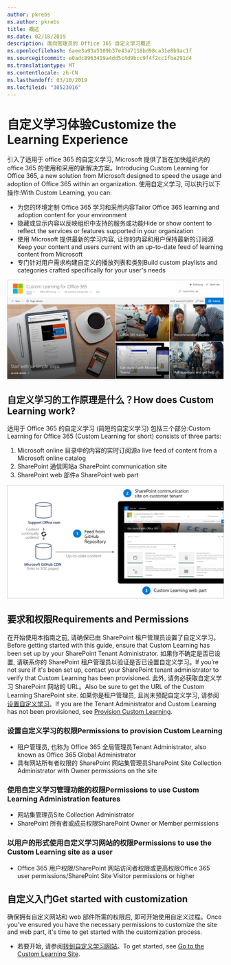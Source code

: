 ```yaml
---
author: pkrebs
ms.author: pkrebs
title: 概述
ms.date: 02/18/2019
description: 面向管理员的 Office 365 自定义学习概述
ms.openlocfilehash: 6aee3a93a5109b37e43a7118bd98ca31e8b9ac1f
ms.sourcegitcommit: e0adc8963419a4dd5c4d9bcc9f4f2cc1fbe291d4
ms.translationtype: MT
ms.contentlocale: zh-CN
ms.lasthandoff: 03/10/2019
ms.locfileid: "30523016"
---
```

# <a name="customize-the-learning-experience"></a><span data-ttu-id="88c01-103">自定义学习体验</span><span class="sxs-lookup"><span data-stu-id="88c01-103">Customize the Learning Experience</span></span>

<span data-ttu-id="88c01-104">引入了适用于 office 365 的自定义学习, Microsoft 提供了旨在加快组织内的 office 365 的使用和采用的新解决方案。</span><span class="sxs-lookup"><span data-stu-id="88c01-104">Introducing Custom Learning for Office 365, a new solution from Microsoft designed to speed the usage and adoption of Office 365 within an organization.</span></span> <span data-ttu-id="88c01-105">使用自定义学习, 可以执行以下操作:</span><span class="sxs-lookup"><span data-stu-id="88c01-105">With Custom Learning, you can:</span></span>
- <span data-ttu-id="88c01-106">为您的环境定制 Office 365 学习和采用内容</span><span class="sxs-lookup"><span data-stu-id="88c01-106">Tailor Office 365 learning and adoption content for your environment</span></span> 
- <span data-ttu-id="88c01-107">隐藏或显示内容以反映组织中支持的服务或功能</span><span class="sxs-lookup"><span data-stu-id="88c01-107">Hide or show content to reflect the services or features supported in your organization</span></span> 
- <span data-ttu-id="88c01-108">使用 Microsoft 提供最新的学习内容, 让你的内容和用户保持最新的订阅源</span><span class="sxs-lookup"><span data-stu-id="88c01-108">Keep your content and users current with an up-to-date feed of learning content from Microsoft</span></span> 
- <span data-ttu-id="88c01-109">专门针对用户需求构建自定义的播放列表和类别</span><span class="sxs-lookup"><span data-stu-id="88c01-109">Build custom playlists and categories crafted specifically for your user's needs</span></span>

![cg-introducing](media/cg-introducing.png)

## <a name="how-does-custom-learning-work"></a><span data-ttu-id="88c01-111">自定义学习的工作原理是什么？</span><span class="sxs-lookup"><span data-stu-id="88c01-111">How does Custom Learning work?</span></span>

<span data-ttu-id="88c01-112">适用于 Office 365 的自定义学习 (简短的自定义学习) 包括三个部分:</span><span class="sxs-lookup"><span data-stu-id="88c01-112">Custom Learning for Office 365 (Custom Learning for short) consists of three parts:</span></span> 
1. <span data-ttu-id="88c01-113">Microsoft online 目录中的内容的实时订阅源</span><span class="sxs-lookup"><span data-stu-id="88c01-113">a live feed of content from a Microsoft online catalog</span></span>
2. <span data-ttu-id="88c01-114">SharePoint 通信网站</span><span class="sxs-lookup"><span data-stu-id="88c01-114">a SharePoint communication site</span></span>
3. <span data-ttu-id="88c01-115">SharePoint web 部件</span><span class="sxs-lookup"><span data-stu-id="88c01-115">a SharePoint web part</span></span> 

![cg-howitworks](media/cg-howitworks.png)

## <a name="requirements-and-permissions"></a><span data-ttu-id="88c01-117">要求和权限</span><span class="sxs-lookup"><span data-stu-id="88c01-117">Requirements and Permissions</span></span>

<span data-ttu-id="88c01-118">在开始使用本指南之前, 请确保已由 SharePoint 租户管理员设置了自定义学习。</span><span class="sxs-lookup"><span data-stu-id="88c01-118">Before getting started with this guide, ensure that Custom Learning has been set up by your SharePoint Tenant Administrator.</span></span> <span data-ttu-id="88c01-119">如果你不确定是否已设置, 请联系你的 SharePoint 租户管理员以验证是否已设置自定义学习。</span><span class="sxs-lookup"><span data-stu-id="88c01-119">If you’re not sure if it's been set up, contact your SharePoint tenant administrator to verify that Custom Learning has been provisioned.</span></span> <span data-ttu-id="88c01-120">此外, 请务必获取自定义学习 SharePoint 网站的 URL。</span><span class="sxs-lookup"><span data-stu-id="88c01-120">Also be sure to get the URL of the Custom Learning SharePoint site.</span></span> <span data-ttu-id="88c01-121">如果你是租户管理员, 且尚未预配自定义学习, 请参阅[设置自定义学习](custom_provision.md)。</span><span class="sxs-lookup"><span data-stu-id="88c01-121">If you are the Tenant Administrator and Custom Learning has not been provisioned, see [Provision Custom Learning](custom_provision.md).</span></span> 

### <a name="permissions-to-provision-custom-learning"></a><span data-ttu-id="88c01-122">设置自定义学习的权限</span><span class="sxs-lookup"><span data-stu-id="88c01-122">Permissions to provision Custom Learning</span></span>

- <span data-ttu-id="88c01-123">租户管理员, 也称为 Office 365 全局管理员</span><span class="sxs-lookup"><span data-stu-id="88c01-123">Tenant Administrator, also known as Office 365 Global Administrator</span></span>
- <span data-ttu-id="88c01-124">具有网站所有者权限的 SharePoint 网站集管理员</span><span class="sxs-lookup"><span data-stu-id="88c01-124">SharePoint Site Collection Administrator with Owner permissions on the site</span></span>

### <a name="permissions-to-use-custom-learning-administration-features"></a><span data-ttu-id="88c01-125">使用自定义学习管理功能的权限</span><span class="sxs-lookup"><span data-stu-id="88c01-125">Permissions to use Custom Learning Administration features</span></span>

- <span data-ttu-id="88c01-126">网站集管理员</span><span class="sxs-lookup"><span data-stu-id="88c01-126">Site Collection Administrator</span></span>
- <span data-ttu-id="88c01-127">SharePoint 所有者或成员权限</span><span class="sxs-lookup"><span data-stu-id="88c01-127">SharePoint Owner or Member permissions</span></span>

### <a name="permissions-to-use-the-custom-learning-site-as-a-user"></a><span data-ttu-id="88c01-128">以用户的形式使用自定义学习网站的权限</span><span class="sxs-lookup"><span data-stu-id="88c01-128">Permissions to use the Custom Learning site as a user</span></span>

- <span data-ttu-id="88c01-129">Office 365 用户权限/SharePoint 网站访问者权限或更高权限</span><span class="sxs-lookup"><span data-stu-id="88c01-129">Office 365 user permissions/SharePoint Site Visitor permissions or higher</span></span>

## <a name="get-started-with-customization"></a><span data-ttu-id="88c01-130">自定义入门</span><span class="sxs-lookup"><span data-stu-id="88c01-130">Get started with customization</span></span>
<span data-ttu-id="88c01-131">确保拥有自定义网站和 web 部件所需的权限后, 即可开始使用自定义过程。</span><span class="sxs-lookup"><span data-stu-id="88c01-131">Once you've ensured you have the necessary permissions to customize the site and web part, it's time to get started with the customization process.</span></span> 

- <span data-ttu-id="88c01-132">若要开始, 请参阅[转到自定义学习网站](custom_goto.md)。</span><span class="sxs-lookup"><span data-stu-id="88c01-132">To get started, see [Go to the Custom Learning Site](custom_goto.md).</span></span>